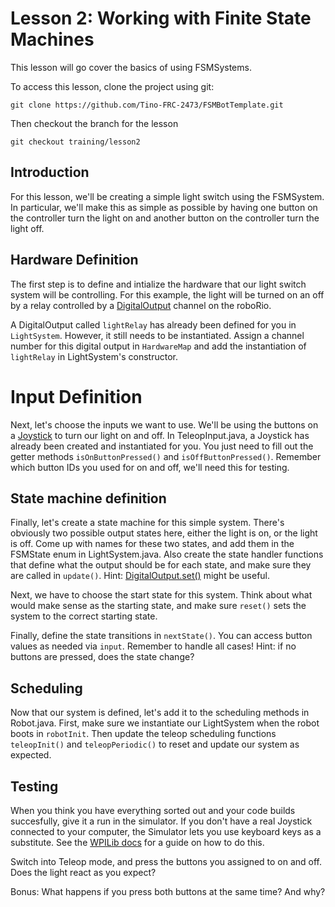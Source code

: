 # Lesson 2: Working with Finite State Machines

This lesson will go cover the basics of using FSMSystems.

To access this lesson, clone the project using git:

`git clone https://github.com/Tino-FRC-2473/FSMBotTemplate.git`

Then checkout the branch for the lesson

`git checkout training/lesson2`

## Introduction
For this lesson, we'll be creating a simple light switch using the FSMSystem. In particular, we'll make this as simple as possible by having one button on the controller turn the light on and another button on the controller turn the light off.

## Hardware Definition
The first step is to define and intialize the hardware that our light switch system will be controlling. For this example, the light will be turned on an off by a relay controlled by a [DigitalOutput](https://first.wpi.edu/FRC/roborio/release/docs/java/edu/wpi/first/wpilibj/DigitalOutput.html) channel on the roboRio.

A DigitalOutput called `lightRelay` has already been defined for you in `LightSystem`. However, it still needs to be instantiated. Assign a channel number for this digital output in `HardwareMap` and add the instantiation of `lightRelay` in LightSystem's constructor.

# Input Definition
Next, let's choose the inputs we want to use. We'll be using the buttons on a [Joystick](https://first.wpi.edu/FRC/roborio/release/docs/java/edu/wpi/first/wpilibj/Joystick.html) to turn our light on and off. In TeleopInput.java, a Joystick has already been created and instantiated for you. You just need to fill out the getter methods `isOnButtonPressed()` and `isOffButtonPressed()`. Remember which button IDs you used for on and off, we'll need this for testing.

## State machine definition
Finally, let's create a state machine for this simple system. There's obviously two possible output states here, either the light is on, or the light is off. Come up with names for these two states, and add them in the FSMState enum in LightSystem.java. Also create the state handler functions that define what the output should be for each state, and make sure they are called in `update()`. Hint: [DigitalOutput.set()](https://first.wpi.edu/FRC/roborio/release/docs/java/edu/wpi/first/wpilibj/DigitalOutput.html#set(boolean)) might be useful.

Next, we have to choose the start state for this system. Think about what would make sense as the starting state, and make sure `reset()` sets the system to the correct starting state.

Finally, define the state transitions in `nextState()`. You can access button values as needed via `input`. Remember to handle all cases! Hint: if no buttons are pressed, does the state change?

## Scheduling
Now that our system is defined, let's add it to the scheduling methods in Robot.java. First, make sure we instantiate our LightSystem when the robot boots in `robotInit`. Then update the teleop scheduling functions `teleopInit()` and `teleopPeriodic()` to reset and update our system as expected.

## Testing
When you think you have everything sorted out and your code builds succesfully, give it a run in the simulator. If you don't have a real Joystick connected to your computer, the Simulator lets you use keyboard keys as a substitute. See the [WPILib docs](https://docs.wpilib.org/en/stable/docs/software/wpilib-tools/robot-simulation/simulation-gui.html#adding-a-system-joystick-to-joysticks) for a guide on how to do this.

Switch into Teleop mode, and press the buttons you assigned to on and off. Does the light react as you expect?

Bonus: What happens if you press both buttons at the same time? And why?